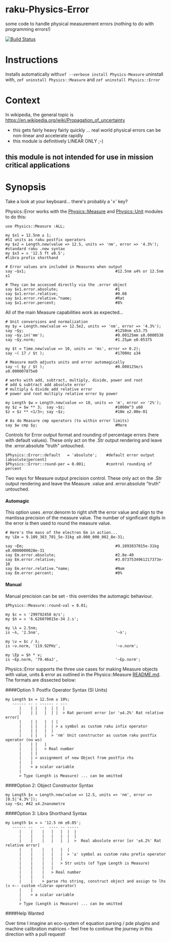 # raku-Physics-Error
some code to handle physical measurement errors (nothing to do with programming errors!)

[![Build Status](https://app.travis-ci.com/p6steve/raku-Physics-Error.svg?branch=main)](https://app.travis-ci.com/p6steve/raku-Physics-Error)

# Instructions
Installs automatically with```zef --verbose install Physics-Measure```
uninstall with, ```zef uninstall Physics::Measure``` and ```zef uninstall Physics::Error```

# Context
In wikipedia, the general topic is https://en.wikipedia.org/wiki/Propagation_of_uncertainty
- this gets fairly heavy fairly quickly ... real world physical errors can be non-linear and accelerate rapidly
- this module is definitively LINEAR ONLY ;-)
## this module is not intended for use in mission critical applications

# Synopsis
Take a look at your keyboard... there's probably a '±' key?

Physics::Error works with the [Physics::Measure](https://github.com/p6steve/raku-Physics-Measure) and [Physics::Unit](https://github.com/p6steve/raku-Physics-Unit) modules to do this:

```perl6
use Physics::Measure :ALL;

my $x1 = 12.5nm ± 1;                                                    #SI units as raku postfix operators
my $x2 = Length.new(value => 12.5, units => 'nm', error => '4.3%');     #standard raku .new syntax
my $x3 = ♎️ '12.5 ft ±0.5';                                              #libra prefix shorthand

# Error values are included in Measures when output
say ~$x1;                                       #12.5nm ±4% or 12.5nm ±1

# They can be accessed directly via the .error object
say $x1.error.absolute;                         #1
say $x1.error.relative;                         #0.08
say $x1.error.relative.^name;                   #Rat
say $x1.error.percent;                          #8%
```

All of the main Measure capabilities work as expected...

```perl6
# Unit conversions and normalization
my $y = Length.new(value => 12.5e2, units => 'nm', error => '4.3%');
say ~$y;                                        #1250nm ±53.75
say ~$y.in('mm');                               #0.00125mm ±0.0000538
say ~$y.norm;                                   #1.25μm ±0.05375

my $t = Time.new(value => 10, units => 'ms', error => 0.2);
say ~( 17 / $t );                               #1700Hz ±34

# Measure math adjusts units and error automagically
say ~( $y / $t );                               #0.000125m/s ±0.000007875e0

# works with add, subtract, multiply, divide, power and root
# add & subtract add absolute error
# multiply & divide add relative error
# power and root multiply relative error by power

my Length $w = Length.new(value => 10, units => 'm', error => '2%');
my $z = $w ** 3;  say ~$z;                      #1000m^3 ±60
$z = $z ** <1/3>; say ~$z;                      #10m ±2.00e-01

# As do Measure cmp operators (to within error limits)
say $w cmp $y;                                  #More
```

Controls for Error output format and rounding of percentage errors (here with default values). These only act on the .Str output rendering and leave the .error.absolute "truth" untouched.

```perl6
$Physics::Error::default   = 'absolute';    #default error output [absolute|percent]
$Physics::Error::round-per = 0.001;         #control rounding of percent
```
Two ways for Measure output precision control. These only act on the .Str output rendering and leave the Measure .value and .error.absolute "truth" untouched.
#### Automagic
This option uses .error.denorm to right shift the error value and align to the mantissa precision of the measure value. The number of significant digits in the error is then used to round the measure value.

```perl6
# Here's the mass of the electron Em in action...
my \Em = 9.109_383_701_5e-31kg ±0.000_000_002_8e-31;

say ~Em;                                        #9.1093837015e-31kg ±0.0000000028e-31
say Em.error.absolute;                          #2.8e-40
say Em.error.relative;                          #3.0737534961217373e-10
say Em.error.relative.^name;                    #Num
say Em.error.percent;                           #0%
```
#### Manual
Manual precision can be set - this overrides the automagic behaviour.
```perl6
$Physics::Measure::round-val = 0.01;

my $c = ♎️ '299792458 m/s';
my $ℎ = ♎️ '6.626070015e-34 J.s';

my \λ = 2.5nm; 
is ~λ, '2.5nm',									'~λ';

my \ν = $c / λ;  
is ~ν.norm, '119.92PHz',						'~ν.norm';

my \Ep = $ℎ * ν;  
is ~Ep.norm, '79.46aJ',						    '~Ep.norm';
```

Physics::Error supports the three use cases for making Measure objects with value, units & error as outlined in the Physics::Measure [README.md](https://github.com/p6steve/raku-Physics-Measure/edit/master/README.md). The formats are dissected below:

####Option 1: Postfix Operator Syntax (SI Units)

```
my Length $x = 12.5nm ± 10%;
   ------ -- - ------ - ---
      |    | |   |  | |  |
      |    | |   |  | |  > Rat percent error [or '±4.2%' Rat relative error]
      |    | |   |  | |
      |    | |   |  | > ± symbol as custom raku infix operator
      |    | |   |  |
      |    | |   |  > 'nm' Unit constructor as custom raku postfix operator (no ws)
      |    | |   |
      |    | |   > Real number
      |    | |
      |    | > assignment of new Object from postfix rhs
      |    |
      |    > a scalar variable
      |
      > Type (Length is Measure) ... can be omitted
```
####Option 2: Object Constructor Syntax

```
my Length $x = Length.new(value => 12.5, units => 'nm', error => [0.5|'4.3%']);
say ~$x; #42 ±4.2nanometre
```

####Option 3: Libra Shorthand Syntax

```
my Length $x = ♎️ '12.5 nm ±0.05';
   ------ --   --  ---- -- -----
      |    |    |   |   |  |  |
      |    |    |   |   |  |  |
      |    |    |   |   |  |  >  Real absolute error [or '±4.2%' Rat relative error]
      |    |    |   |   |  |
      |    |    |   |   |  > '±' symbol as custom raku prefix operator
      |    |    |   |   |
      |    |    |   |   > Str units (of Type Length is Measure)
      |    |    |   |
      |    |    |   > Real number
      |    |    |
      |    |    > parse rhs string, construct object and assign to lhs (♎️ <-- custom <libra> operator)
      |    |
      |    > a scalar variable
      |
      > Type (Length is Measure) ... can be omitted
```

####Help Wanted

Over time I imagine an eco-system of equation parsing / pde plugins and machine calibration matrices - feel free to continue the journey in this direction with a pull request!
